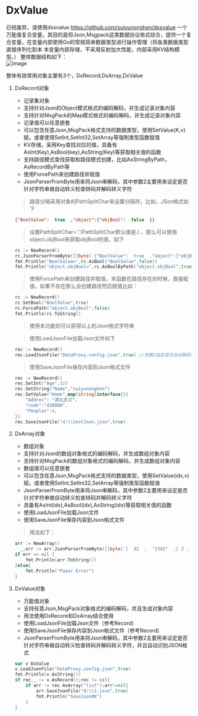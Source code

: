 # DxValue
已经废弃，请使用dxsvalue
https://github.com/suiyunonghen/dxsvalue
一个万能值复合变量，其目的是将Json,Msgpack这类数据协议格式综合，提供一个复合变量，在变量内部使用Go的常规简单数据类型进行操作管理（将各类数据类型直接序列化到本
本变量内部存储，不采用反射加大性能，内部采用KV结构模型。）
整体数据结构如下：      
![image](https://github.com/suiyunonghen/DxValue/blob/master/DxValueStruct.png)

整体有效常用对象主要有3个，DxRecord,DxArray,DxValue
1. DxRecord对象
    - 记录集对象  
    - 支持针对Json的Object模式格式的编码解码，并生成记录对象内容
    - 支持针对MsgPack的Map模式格式的编码解码，并生成记录对象内容
    - 记录值可以任意嵌套
    - 可以包含任意Json,MsgPack格式支持的数据类型，使用SetValue(K,v)赋，或者使用SetInt,SetInt32,SetArray等强制类型函数赋值    
    - KV存储，采用Key查找对应的值，具备有AsInt(Key),AsBool(key),AsString(Key)等获取相关值的函数
    - 支持路径模式查找获取和路径模式创建，比如AsStringByPath，AsRecordByPath等
    - 使用ForcePath来创建路径并赋值
    - JsonParserFromByte用来将Json串解码，其中参数2主要用来设定是否针对字符串做自动转义检查转码并解码转义字符
    > 路径分隔采用对象的PathSplitChar来设置分隔符，比如，JSon格式如下
    ```json
    {"BoolValue":  true  ,"object":{"objBool":  false  }}
    ```
    >设置PathSplitChar='.'(PathSplitChar默认值是.) ，那么可以使用object.objBool来获取objBool的值，如下
    ```go
    rc := NewRecord()
	rc.JsonParserFromByte([]byte(`{"BoolValue":  true  ,"object":{"objBool":  false  }}`),false)
	fmt.Println("BoolValue=",rc.AsBool("BoolValue",false))
	fmt.Println("object.objBool=",rc.AsBoolByPath("object.objBool",true))
    ```
    > 使用ForcePath来创建路径并赋值，本函数在路径存在的时候，直接赋值，如果不存在那么会创建路径然后赋值比如：
    ```go
    rc := NewRecord()
    rc.SetBool("BoolValue",true)
    rc.ForcePath("object.objBool",false)
    fmt.Println(rc.ToString()
    ```
    > 使用本功能则可以获得以上的Json格式字符串

    > 使用LoadJsonFile加载Json文件如下
    ```go
    rec := NewRecord()
    rec.LoadJsonFile("DataProxy.config.json",true) //参数2指定是否自动解析转义符
    ```
    > 使用SaveJsonFile保存内容到Json格式文件
    ```go
    rec := NewRecord()
    rec.SetInt("Age",12)
    rec.SetString("Name","suiyunonghen")
    rec.SetValue("Home",map[string]interface{}{
        "Addres": "湖北武汉",
        "code":"430000",
        "Peoples":4,
    })
    rec.SaveJsonFile("d:\\testJson.json",true)
    ```
    
2. DxArray对象
    - 数组对象  
    - 支持针对Json的数组对象格式的编码解码，并生成数组对象内容
    - 支持针对MsgPack的数组对象格式的编码解码，并生成数组对象内容
    - 数组值可以任意嵌套
    - 可以包含任意Json,MsgPack格式支持的数据类型，使用SetValue(idx,v)赋，或者使用SetInt,SetInt32,SetArray等强制类型函数赋值  
    - JsonParserFromByte用来将Json串解码，其中参数2主要用来设定是否针对字符串做自动转义检查转码并解码转义字符
    - 具备有AsInt(idx),AsBool(idx),AsString(idx)等获取相关值的函数
    - 使用LoadJsonFile加载Json文件
    - 使用SaveJsonFile保存内容到Json格式文件
    >用法如下：
    ```go
    arr := NewArray()
	  _,err := arr.JsonParserFromByte([]byte(`[  32  ,  "2342"  ,[ 2 , true , false  ,{ "Name" : "DxSoft" , "Age"  :  32 } ] ]`),false)
    if err == nil {
		fmt.Println(arr.ToString())
	}else{
		fmt.Println("Paser Error")
	}
    ```
2. DxValue对象
    - 万能值对象  
    - 支持任意Json,MsgPack对象格式的编码解码，并且生成对象内容
    - 用法使用DxRecore和DxArray结合使用
    - 使用LoadJsonFile加载Json文件（参考Record)
    - 使用SaveJsonFile保存内容到Json格式文件（参考Record)
    - JsonParserFromByte用来将Json串解码，其中参数2主要用来设定是否针对字符串做自动转义检查转码并解码转义字符，并且自动识别JSON格式
    ```go
    var v DxValue
    v.LoadJsonFile("DataProxy.config.json",true)
    fmt.Println(v.AsString())
    if rec,_ := v.AsRecord();rec != nil{
        if arr := rec.AsArray("list");arr!=nil{
            arr.SaveJsonFile("d:\\1.json",true)
            fmt.Println("SaveJsonOK")
        }
    }
    ```
